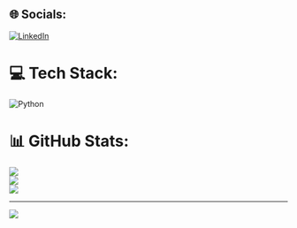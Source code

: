 
## 🌐 Socials:
[![LinkedIn](https://img.shields.io/badge/LinkedIn-%230077B5.svg?logo=linkedin&logoColor=white)](https://www.linkedin.com/in/rashmitha-s-4798bb318)

# 💻 Tech Stack:
![Python](https://img.shields.io/badge/python-3670A0?style=flat&logo=python&logoColor=ffdd54)

# 📊 GitHub Stats:
![](https://github-readme-stats.vercel.app/api?username=Rashmitha132&theme=solarized-light&hide_border=false&include_all_commits=false&count_private=false)<br/>
![](https://github-readme-streak-stats.herokuapp.com/?user=Rashmitha132&theme=solarized-light&hide_border=false)<br/>
![](https://github-readme-stats.vercel.app/api/top-langs/?username=Rashmitha132&theme=solarized-light&hide_border=false&include_all_commits=false&count_private=false&layout=compact)

---
[![](https://visitcount.itsvg.in/api?id=Rashmitha132&icon=0&color=0)](https://visitcount.itsvg.in)

<!-- Proudly created with GPRM ( https://gprm.itsvg.in ) -->
